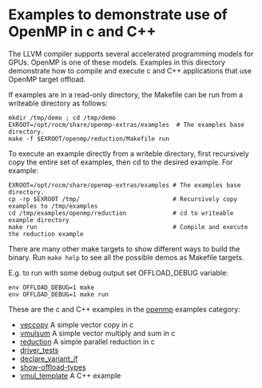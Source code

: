 Examples to demonstrate use of OpenMP in c and C++
==================================================

The LLVM compiler supports several accelerated programming models for GPUs.
OpenMP is one of these models.
Examples in this directory demonstrate how to compile and execute c and C++ applications
that use OpenMP target offload.

If examples are in a read-only directory, the Makefile can be run from a writeable directory as follows:
```
mkdir /tmp/demo ; cd /tmp/demo
EXROOT=/opt/rocm/share/openmp-extras/examples  # The examples base directory.
make -f $EXROOT/openmp/reduction/Makefile run
```
To execute an example directly from a writeble directory, first recursively copy the entire set of examples,
then cd to the desired example. For example:
```
EXROOT=/opt/rocm/share/openmp-extras/examples # The examples base directory.
cp -rp $EXROOT /tmp/                          # Recursively copy examples to /tmp/examples
cd /tmp/examples/openmp/reduction             # cd to writeable example directory
make run                                      # Compile and execute the reduction example
```
There are many other make targets to show different ways to build the binary. Run ```make help``` to see all the possible demos as Makefile targets.

E.g. to run with some debug output set OFFLOAD_DEBUG variable:

```
env OFFLOAD_DEBUG=1 make
env OFFLOAD_DEBUG=1 make run
```
These are the c and C++ examples in the [openmp](.) examples category:
- [veccopy](veccopy) A simple vector copy in c
- [vmulsum](vmulsum) A simple vector multiply and sum in c
- [reduction](reduction) A simple parallel reduction in c 
- [driver_tests](driver_tests) 
- [declare_variant_if](declare_variant_if)
- [show-offload-types](show-offload-types)
- [vmul_template](vmul_template) A C++ example
